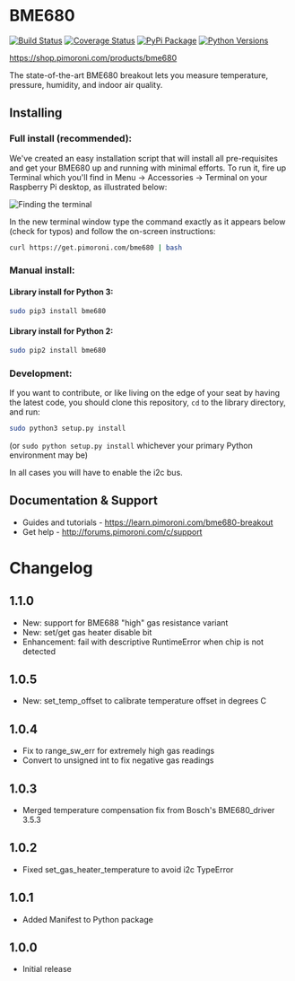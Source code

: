 # BME680

[![Build Status](https://travis-ci.org/pimoroni/bme680-python.svg?branch=master)](https://travis-ci.org/pimoroni/bme680-python)
[![Coverage Status](https://coveralls.io/repos/github/pimoroni/bme680-python/badge.svg?branch=master)](https://coveralls.io/github/pimoroni/bme680-python?branch=master)
[![PyPi Package](https://img.shields.io/pypi/v/bme680.svg)](https://pypi.python.org/pypi/bme680)
[![Python Versions](https://img.shields.io/pypi/pyversions/bme680.svg)](https://pypi.python.org/pypi/bme680)

https://shop.pimoroni.com/products/bme680

The state-of-the-art BME680 breakout lets you measure temperature, pressure, humidity, and indoor air quality.

## Installing

### Full install (recommended):

We've created an easy installation script that will install all pre-requisites and get your BME680
up and running with minimal efforts. To run it, fire up Terminal which you'll find in Menu -> Accessories -> Terminal
on your Raspberry Pi desktop, as illustrated below:

![Finding the terminal](http://get.pimoroni.com/resources/github-repo-terminal.png)

In the new terminal window type the command exactly as it appears below (check for typos) and follow the on-screen instructions:

```bash
curl https://get.pimoroni.com/bme680 | bash
```

### Manual install:

#### Library install for Python 3:

```bash
sudo pip3 install bme680
```

#### Library install for Python 2:

```bash
sudo pip2 install bme680
```

### Development:

If you want to contribute, or like living on the edge of your seat by having the latest code, you should clone this repository, `cd` to the library directory, and run:

```bash
sudo python3 setup.py install
```
(or `sudo python setup.py install` whichever your primary Python environment may be)

In all cases you will have to enable the i2c bus.

## Documentation & Support

* Guides and tutorials - https://learn.pimoroni.com/bme680-breakout
* Get help - http://forums.pimoroni.com/c/support

# Changelog
1.1.0
-----

* New: support for BME688 "high" gas resistance variant
* New: set/get gas heater disable bit
* Enhancement: fail with descriptive RuntimeError when chip is not detected

1.0.5
-----

* New: set_temp_offset to calibrate temperature offset in degrees C

1.0.4
-----

* Fix to range_sw_err for extremely high gas readings
* Convert to unsigned int to fix negative gas readings

1.0.3
-----

* Merged temperature compensation fix from Bosch's BME680_driver 3.5.3

1.0.2
-----

* Fixed set_gas_heater_temperature to avoid i2c TypeError

1.0.1
-----

* Added Manifest to Python package

1.0.0
-----

* Initial release

